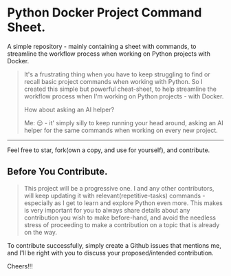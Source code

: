 # Python Docker Project Command Sheet.

A simple repository - mainly containing a sheet with commands, to streamline the workflow process when working on Python projects with Docker.

> It's a frustrating thing when you have to keep struggling to find or recall basic project commands when working with Python. So I created this simple but powerful cheat-sheet, to help streamline the workflow process when I'm working on Python projects - with Docker. 
>
> How about asking an AI helper?
>
> Me: 😒 - it' simply silly to keep running your head around, asking an AI helper for the same commands when working on every new project.

---

Feel free to star, fork(own a copy, and use for yourself), and contribute.

## Before You Contribute.

> This project will be a progressive one. I and any other contributors, will keep updating it with 
> relevant(repetitive-tasks) commands - especially as I get to learn and explore Python 
> even more. This makes is very important for you to always share details about any contribution you wish to make before-hand, 
> and avoid the needless stress of proceeding to make a contribution on a topic that is already on the way.

To contribute successfully, simply create a Github issues that mentions me, and I'll be right with you to discuss your 
proposed/intended contribution.

Cheers!!!
